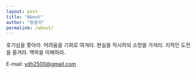 ```yaml
---
layout: post
title: "About"
author: "둥둥이"
permalink: /about/
---
```


호기심을 쫓아라.
어려움을 기회로 여겨라.
현실을 직시하되 소망을 가져라.
지적인 도전을 즐겨라.
맥락을 이해하라.

E-mail: ydh2500@gmail.com
